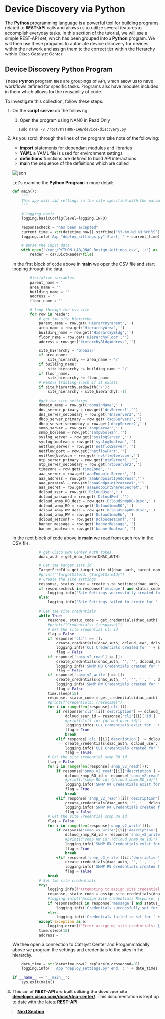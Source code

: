 # Device Discovery via Python

The **Python** programming language is a powerful tool for building programs related to **REST-API** calls and allows us to utilize several features to accomplish everyday tasks. In this section of the tutorial, we will use a simple REST-API set, which has been grouped into a **Python** program. We will then use these programs to automate device discovery for devices within the network and assign them to the correct tier within the hierarchy within Cisco Catalyst Center.

## Device Discovery Python Program

These **Python** program files are groupings of API, which allow us to have workflows defined for specific tasks. Programs also have modules included in them which allows for the reusability of code. 

To investigate this collection, follow these steps:

1. On the **script server** do the following:

   1. Open the program using NANO in Read Only

```SHELL
      sudo nano -v /root/PYTHON-LAB/device-discovery.py
```

   2. As you scroll through the lines of the program take note of the following:

      - **import** statements for dependant modules and libraries
      - **YAML** a YAML file is used for environment settings
      - **definitions** functions are defined to build API interactions 
      - **main** the sequence of the definitions which are called

      ![json](../assets/discovery-python.png?raw=true "Import JSON")
   
      Let's examine the **Python Program** in more detail:

      ```py
      def main():
          """
          This app will add settings to the site specified with the param provided.
          """
      
          # logging basic
          logging.basicConfig(level=logging.INFO)
      
          responsecheck = "has been accepted"
          current_time = str(datetime.now().strftime('%Y-%m-%d %H:%M:%S'))
          logging.info('App "deploy_settings.py" Start, ' + current_time)
      
          # parse the input data
          with open('/root/PYTHON-LAB/DNAC-Design-Settings.csv', 'r') as file:
              reader = csv.DictReader(file)
      ```

      In the first block of code above in **main** we open the CSV file and start looping through the data.

      ```py
              #iniialize variables
              parent_name = ''
              area_name = ''
              building_name = ''  
              address = ''   
              floor_name = ''
      
              # loop through the csv file
              for row in reader:
                  # get the site hierarchy
                  parent_name = row.get('HierarchyParent','')
                  area_name = row.get('HierarchyArea','')
                  building_name = row.get('HierarchyBldg','')
                  floor_name = row.get('HierarchyFloor','')
                  address = row.get('HierarchyBldgAddress','')
      
                  site_hierarchy = 'Global/'
                  if area_name:
                      site_hierarchy += area_name + '/'
                  if building_name:
                      site_hierarchy += building_name + '/'
                  if floor_name:
                      site_hierarchy += floor_name
                  # Remove trailing slash if it exists
                  if site_hierarchy.endswith('/'):
                      site_hierarchy = site_hierarchy[:-1]
                  
                  #get the site settings
                  domain_name = row.get('domainName','')
                  dns_server_primary = row.get('dnsServer1','')
                  dns_server_secondary = row.get('dnsServer2','')
                  dhcp_server_primary = row.get('dhcpServer1','')
                  dhcp_server_secondary = row.get('dhcpServer2','')
                  snmp_server = row.get('snmpServer','')
                  snmp_boolean = row.get('snmpBoolean','')
                  syslog_server = row.get('syslogServer','')
                  syslog_boolean = row.get('syslogBoolean','')
                  netflow_server = row.get('netflowServer','')
                  netflow_port = row.get('netflowPort','')
                  netflow_boolean = row.get('netflowBoolean','')
                  ntp_server_primary = row.get('ntpServer1','')
                  ntp_server_secondary = row.get('ntpServer2','')
                  timezone = row.get('timeZone','')
                  aaa_server = row.get('aaaEndpointServer','')
                  aaa_address = row.get('aaaEndpointIpAddress','')
                  aaa_protocol = row.get('aaaEndpointProtocol','')
                  aaa_secret = row.get('aaaEndpointSharedSecret','')
                  dcloud_user = row.get('DcloudUser','')
                  dcloud_password = row.get('DcloudPwd','')
                  dcloud_snmp_RO_desc = row.get('DcloudSnmpRO-Desc','')
                  dcloud_snmp_RO = row.get('DcloudSnmpRO','')
                  dcloud_snmp_RW_desc = row.get('DcloudSnmpRW-Desc','')
                  dcloud_snmp_RW = row.get('DcloudSnmpRW','')
                  dcloud_netconf = row.get('DcloudNetconf','')
                  banner_message = row.get('bannerMessage','')
                  banner_boolean = row.get('bannerBoolean','')
      ```

      In the next block of code above in **main** we read from each row in the CSV file.

      ```py                 
                  # get Cisco DNA Center Auth token
                  dnac_auth = get_dnac_token(DNAC_AUTH)
      
                  # Get the target site id 
                  TargetSiteId = get_target_site_id(dnac_auth, parent_name, area_name, building_name, floor_name)
                  #print(f"TargetSiteId: {TargetSiteId}")
                  # Create the site settings
                  response, status_code = create_site_settings(dnac_auth, TargetSiteId, domain_name, dns_server_primary,       dns_server_secondary, dhcp_server_primary, dhcp_server_secondary, snmp_server, snmp_boolean, syslog_server,       syslog_boolean, netflow_server, netflow_port, netflow_boolean, ntp_server_primary, ntp_server_secondary,       timezone, banner_message, banner_boolean, aaa_server, aaa_address, aaa_protocol, aaa_secret)
                  if responsecheck in response['message'] and status_code == 202:
                      logging.info('Site Settings successfully created for ' + site_hierarchy)
                  else:
                      logging.info('Site Settings failed to create for ' + site_hierarchy)
                  
                  # Get the site credentials
                  while True:
                      response, status_code = get_credentials(dnac_auth)
                      #print(f"Credentials: {response}")
                      # Get the site credential cli id
                      flag = False
                      if response['cli'] == []:
                          create_credentials(dnac_auth, dcloud_user, dcloud_password)
                          logging.info('CLI Credentials created for ' + site_hierarchy)
                          flag = False
                      if response['snmp_v2_read'] == []:
                          create_credentials(dnac_auth, '', '', dcloud_snmp_RO_desc, dcloud_snmp_RO)
                          logging.info('SNMP RO Credentials created for ' + site_hierarchy)
                          flag = False
                      if response['snmp_v2_write'] == []:
                          create_credentials(dnac_auth, '', '', '', '', dcloud_snmp_RW_desc, dcloud_snmp_RW)
                          logging.info('SNMP RW Credentials created for ' + site_hierarchy)
                          flag = False
                      time.sleep(15)
                      response, status_code = get_credentials(dnac_auth)
                      #print(f"Credentials: {response}")
                      for i in range(len(response['cli'])):
                          if response['cli'][i]['description'] == dcloud_user:
                              dcloud_user_id = response['cli'][i]['id']
                              #print(f"cli id: {dcloud_user_id}")
                              logging.info('CLI Credentials exist for ' + site_hierarchy)
                              flag = True
                              break
                          elif response['cli'][i]['description'] != dcloud_user and flag != True and i == len(response['cli'])       - 1:
                              create_credentials(dnac_auth, dcloud_user, dcloud_password)
                              logging.info('CLI Credentials created for ' + site_hierarchy)
                              flag = False
                      # Get the site credential snmp RO id
                      flag = False
                      for i in range(len(response['snmp_v2_read'])):
                          if response['snmp_v2_read'][i]['description'] == dcloud_snmp_RO_desc:
                              dcloud_snmp_RO_id = response['snmp_v2_read'][i]['id']
                              #print(f"snmp RO id: {dcloud_snmp_RO_id}")
                              logging.info('SNMP RO Credentials exist for ' + site_hierarchy)
                              flag = True
                              break
                          elif response['snmp_v2_read'][i]['description'] != dcloud_snmp_RO_desc and flag != True and i == len      (response['snmp_v2_read']) - 1:
                              create_credentials(dnac_auth, '', '', dcloud_snmp_RO_desc, dcloud_snmp_RO)
                              logging.info('SNMP RO Credentials created for ' + site_hierarchy)
                              flag = False
                      # Get the site credential snmp RW id
                      flag = False
                      for i in range(len(response['snmp_v2_write'])):
                          if response['snmp_v2_write'][i]['description'] == dcloud_snmp_RW_desc:
                              dcloud_snmp_RW_id = response['snmp_v2_write'][i]['id']
                              #print(f"snmp RW id: {dcloud_snmp_RW_id}")
                              logging.info('SNMP RW Credentials exist for ' + site_hierarchy)
                              flag = True
                              break
                          elif response['snmp_v2_write'][i]['description'] != dcloud_snmp_RW_desc and flag != True and i == len      (response['snmp_v2_write']) - 1:
                              create_credentials(dnac_auth, '', '', '', '', dcloud_snmp_RW_desc, dcloud_snmp_RW)
                              logging.info('SNMP RW Credentials created for ' + site_hierarchy)
                              flag = False
                      break
                  # Set the site credentials
                  try:
                      logging.info(f"Attempting to assign site credentials for site ID: {TargetSiteId}")
                      response, status_code = assign_site_credentials(dnac_auth, TargetSiteId,          dcloud_user_id, dcloud_snmp_RO_id, dcloud_snmp_RW_id)
                      #logging.info(f"Assign Site Credentials Response: {response}, Status Code:          {status_code}")
                      if responsecheck in response['message'] and status_code == 202:
                          logging.info('Credentials successfully set for ' + site_hierarchy)
                      else:
                          logging.info('Credentials failed to set for ' + site_hierarchy)
                  except Exception as e:
                      logging.error(f"Error assigning site credentials: {str(e)}")
                  time.sleep(15)
                  address = ''     
      ```

      We then open a connection to Catalyst Center and Progammatically above we program the settings and credentials to the sites in the hierarchy.

      ```py           
          date_time = str(datetime.now().replace(microsecond=0))
          logging.info('  App "deploy_settings.py" end, : ' + date_time)
      
      if __name__ == '__main__':
          sys.exit(main()
      ```

   3. This set of **REST-API** are built utilizing the developer site [**developer.cisco.com/docs/dna-center/**](https://developer.cisco.com/docs/dna-center/). This documentation is kept up to date with the latest **REST-API**.

> [**Next Section**](./03-deploy.md)